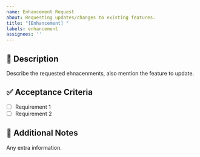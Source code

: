 ```yaml
---
name: Enhancement Request
about: Requesting updates/changes to existing features.
title: "[Enhancement] "
labels: enhancement
assignees: ''
---
```


## 🚀 Description
Describe the requested ehnacenments, also mention the feature to update.

## ✅ Acceptance Criteria
- [ ] Requirement 1
- [ ] Requirement 2

## 📌 Additional Notes
Any extra information.
